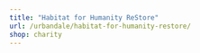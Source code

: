 ```yaml
---
title: "Habitat for Humanity ReStore"
url: /urbandale/habitat-for-humanity-restore/
shop: charity
---
```


